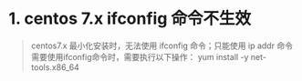
# 1. centos 7.x ifconfig 命令不生效

> centos7.x 最小化安装时，无法使用 ifconfig 命令；只能使用 ip addr 命令
> 需要使用ifconfig命令时，需要执行以下操作：
> yum install -y net-tools.x86_64
> 